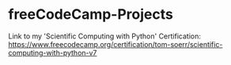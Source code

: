 # freeCodeCamp-Projects
Link to my 'Scientific Computing with Python' Certification:
https://www.freecodecamp.org/certification/tom-soerr/scientific-computing-with-python-v7
